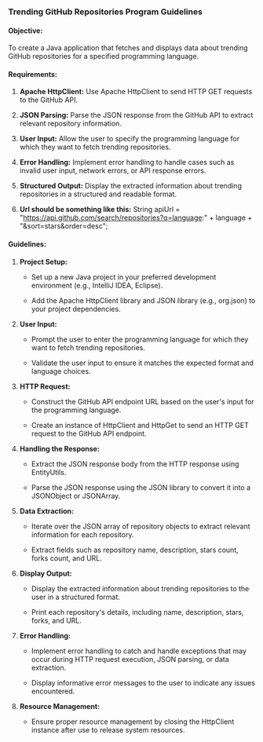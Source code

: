 ### Trending GitHub Repositories Program Guidelines

#### Objective:

To create a Java application that fetches and displays data about trending GitHub repositories for a specified programming language.

#### Requirements:

1.  **Apache HttpClient:** Use Apache HttpClient to send HTTP GET requests to the GitHub API.
    
2.  **JSON Parsing:** Parse the JSON response from the GitHub API to extract relevant repository information.
    
3.  **User Input:** Allow the user to specify the programming language for which they want to fetch trending repositories.
    
4.  **Error Handling:** Implement error handling to handle cases such as invalid user input, network errors, or API response errors.
    
5.  **Structured Output:** Display the extracted information about trending repositories in a structured and readable format.
6.  **Url should be  something like this:** String apiUrl = "https://api.github.com/search/repositories?q=language:" + language + "&sort=stars&order=desc";

    

#### Guidelines:

1.  **Project Setup:**
    
    *   Set up a new Java project in your preferred development environment (e.g., IntelliJ IDEA, Eclipse).
        
    *   Add the Apache HttpClient library and JSON library (e.g., org.json) to your project dependencies.
        
2.  **User Input:**
    
    *   Prompt the user to enter the programming language for which they want to fetch trending repositories.
        
    *   Validate the user input to ensure it matches the expected format and language choices.
        
3.  **HTTP Request:**
    
    *   Construct the GitHub API endpoint URL based on the user's input for the programming language.
        
    *   Create an instance of HttpClient and HttpGet to send an HTTP GET request to the GitHub API endpoint.
        
4.  **Handling the Response:**
    
    *   Extract the JSON response body from the HTTP response using EntityUtils.
        
    *   Parse the JSON response using the JSON library to convert it into a JSONObject or JSONArray.
        
5.  **Data Extraction:**
    
    *   Iterate over the JSON array of repository objects to extract relevant information for each repository.
        
    *   Extract fields such as repository name, description, stars count, forks count, and URL.
        
6.  **Display Output:**
    
    *   Display the extracted information about trending repositories to the user in a structured format.
        
    *   Print each repository's details, including name, description, stars, forks, and URL.
        
7.  **Error Handling:**
    
    *   Implement error handling to catch and handle exceptions that may occur during HTTP request execution, JSON parsing, or data extraction.
        
    *   Display informative error messages to the user to indicate any issues encountered.
        
8.  **Resource Management:**
    
    *   Ensure proper resource management by closing the HttpClient instance after use to release system resources.
